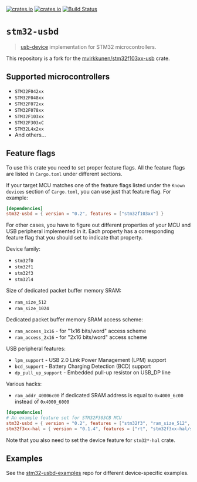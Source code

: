 [![crates.io](https://img.shields.io/crates/d/stm32-usbd.svg)](https://crates.io/crates/stm32-usbd)
[![crates.io](https://img.shields.io/crates/v/stm32-usbd.svg)](https://crates.io/crates/stm32-usbd)
[![Build Status](https://travis-ci.org/stm32-rs/stm32-usbd.svg?branch=master)](https://travis-ci.org/stm32-rs/stm32-usbd)

# `stm32-usbd`

> [usb-device](https://github.com/mvirkkunen/usb-device) implementation for STM32
microcontrollers.

This repository is a fork for the [mvirkkunen/stm32f103xx-usb](https://github.com/mvirkkunen/stm32f103xx-usb) crate.

## Supported microcontrollers

* `STM32F042xx`
* `STM32F048xx`
* `STM32F072xx`
* `STM32F078xx`
* `STM32F103xx`
* `STM32F303xC`
* `STM32L4x2xx`
* And others...

## Feature flags

To use this crate you need to set proper feature flags.
All the feature flags are listed in `Cargo.toml` under different sections.

If your target MCU matches one of the feature flags listed under the
`Known devices` section of `Cargo.toml`, you can use just that feature flag. For example:

```toml
[dependencies]
stm32-usbd = { version = "0.2", features = ["stm32f103xx"] }
```

For other cases, you have to figure out different properties
of your MCU and USB peripheral implemented in it.
Each property has a corresponding feature flag that you should
set to indicate that property.

Device family:
* `stm32f0`
* `stm32f1`
* `stm32f3`
* `stm32l4`

Size of dedicated packet buffer memory SRAM:
* `ram_size_512`
* `ram_size_1024`

Dedicated packet buffer memory SRAM access scheme:
* `ram_access_1x16` - for "1x16 bits/word" access scheme
* `ram_access_2x16` - for "2x16 bits/word" access scheme

USB peripheral features:
* `lpm_support` - USB 2.0 Link Power Management (LPM) support
* `bcd_support` - Battery Charging Detection (BCD) support
* `dp_pull_up_support` - Embedded pull-up resistor on USB_DP line

Various hacks:
* `ram_addr_40006c00` if dedicated SRAM address is equal to `0x4000_6c00`
instead of `0x4000_6000`

```toml
[dependencies]
# An example feature set for STM32F303CB MCU
stm32-usbd = { version = "0.2", features = ["stm32f3", "ram_size_512", "ram_access_1x16"] }
stm32f3xx-hal = { version = "0.1.4", features = ["rt", "stm32f3xx-hal/stm32f303"] }
```

Note that you also need to set the device feature for `stm32*-hal` crate.

## Examples

See the [stm32-usbd-examples](https://github.com/stm32-rs/stm32-usbd-examples) repo for different device-specific examples.
